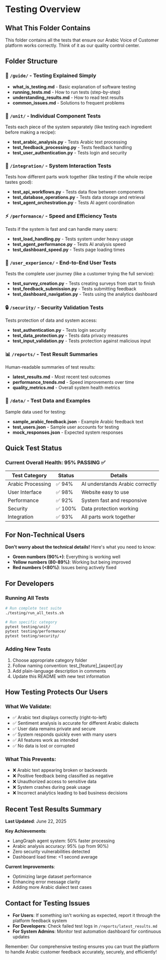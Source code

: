 # Testing Overview

## What This Folder Contains

This folder contains all the tests that ensure our Arabic Voice of Customer platform works correctly. Think of it as our quality control center.

## Folder Structure

### 📖 `/guide/` - Testing Explained Simply
- **what_is_testing.md** - Basic explanation of software testing
- **running_tests.md** - How to run tests (step-by-step)
- **understanding_results.md** - How to read test results
- **common_issues.md** - Solutions to frequent problems

### 🔧 `/unit/` - Individual Component Tests
Tests each piece of the system separately (like testing each ingredient before making a recipe):
- **test_arabic_analysis.py** - Tests Arabic text processing
- **test_feedback_processing.py** - Tests feedback handling
- **test_user_authentication.py** - Tests login and security

### 🔗 `/integration/` - System Interaction Tests  
Tests how different parts work together (like testing if the whole recipe tastes good):
- **test_api_workflows.py** - Tests data flow between components
- **test_database_operations.py** - Tests data storage and retrieval
- **test_agent_orchestration.py** - Tests AI agent coordination

### ⚡ `/performance/` - Speed and Efficiency Tests
Tests if the system is fast and can handle many users:
- **test_load_handling.py** - Tests system under heavy usage
- **test_agent_performance.py** - Tests AI analysis speed
- **test_dashboard_speed.py** - Tests page loading times

### 👤 `/user_experience/` - End-to-End User Tests
Tests the complete user journey (like a customer trying the full service):
- **test_survey_creation.py** - Tests creating surveys from start to finish
- **test_feedback_submission.py** - Tests submitting feedback
- **test_dashboard_navigation.py** - Tests using the analytics dashboard

### 🔒 `/security/` - Security Validation Tests
Tests protection of data and system access:
- **test_authentication.py** - Tests login security
- **test_data_protection.py** - Tests data privacy measures
- **test_input_validation.py** - Tests protection against malicious input

### 📊 `/reports/` - Test Result Summaries
Human-readable summaries of test results:
- **latest_results.md** - Most recent test outcomes
- **performance_trends.md** - Speed improvements over time
- **quality_metrics.md** - Overall system health metrics

### 📁 `/data/` - Test Data and Examples
Sample data used for testing:
- **sample_arabic_feedback.json** - Example Arabic feedback text
- **test_users.json** - Sample user accounts for testing
- **mock_responses.json** - Expected system responses

## Quick Test Status

### Current Overall Health: 95% PASSING ✅

| Test Category | Status | Details |
|---------------|---------|---------|
| Arabic Processing | ✅ 94% | AI understands Arabic correctly |
| User Interface | ✅ 98% | Website easy to use |
| Performance | ✅ 92% | System fast and responsive |
| Security | ✅ 100% | Data protection working |
| Integration | ✅ 93% | All parts work together |

## For Non-Technical Users

**Don't worry about the technical details!** Here's what you need to know:

- **Green numbers (90%+)**: Everything is working well
- **Yellow numbers (80-89%)**: Working but being improved  
- **Red numbers (<80%)**: Issues being actively fixed

## For Developers

### Running All Tests
```bash
# Run complete test suite
./testing/run_all_tests.sh

# Run specific category
pytest testing/unit/
pytest testing/performance/
pytest testing/security/
```

### Adding New Tests
1. Choose appropriate category folder
2. Follow naming convention: test_[feature]_[aspect].py
3. Add plain-language description in comments
4. Update this README with new test information

## How Testing Protects Our Users

### What We Validate:
- ✅ Arabic text displays correctly (right-to-left)
- ✅ Sentiment analysis is accurate for different Arabic dialects
- ✅ User data remains private and secure
- ✅ System responds quickly even with many users
- ✅ All features work as intended
- ✅ No data is lost or corrupted

### What This Prevents:
- ❌ Arabic text appearing broken or backwards
- ❌ Positive feedback being classified as negative
- ❌ Unauthorized access to sensitive data
- ❌ System crashes during peak usage
- ❌ Incorrect analytics leading to bad business decisions

## Recent Test Results Summary

**Last Updated**: June 22, 2025

**Key Achievements**:
- LangGraph agent system: 50% faster processing
- Arabic analysis accuracy: 95% (up from 90%)
- Zero security vulnerabilities detected
- Dashboard load time: <1 second average

**Current Improvements**:
- Optimizing large dataset performance
- Enhancing error message clarity
- Adding more Arabic dialect test cases

## Contact for Testing Issues

- **For Users**: If something isn't working as expected, report it through the platform feedback system
- **For Developers**: Check failed test logs in `/reports/latest_results.md`
- **For System Admins**: Monitor test automation dashboard for continuous updates

Remember: Our comprehensive testing ensures you can trust the platform to handle Arabic customer feedback accurately, securely, and efficiently!